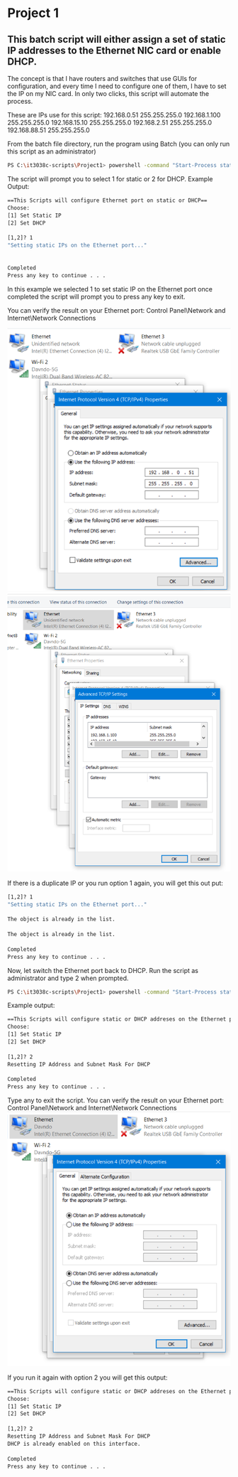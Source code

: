 # Project 1

## This batch script will either assign a set of static IP addresses to the Ethernet NIC card or enable DHCP.

The concept is that I have routers and switches that use GUIs for configuration, and every time I need to configure one of them, I have to set the IP on my NIC card. In only two clicks, this script will automate the process.

These are IPs use for this script: 
192.168.0.51 255.255.255.0
192.168.1.100 255.255.255.0
192.168.15.10 255.255.255.0
192.168.2.51 255.255.255.0
192.168.88.51 255.255.255.0


From the batch file directory, run the program using Batch (you can only run this script as an administrator)

```bash
PS C:\it3038c-scripts\Project1> powershell -command "Start-Process staticdhcp.bat -Verb runas" 
```
The script will prompt you to select 1 for static or 2 for DHCP.
Example Output: 
```bash
==This Scripts will configure Ethernet port on static or DHCP==
Choose:
[1] Set Static IP
[2] Set DHCP

[1,2]? 1
"Setting static IPs on the Ethernet port..."


Completed
Press any key to continue . . .

```
In this example we selected 1 to set static IP on the Ethernet port once completed the script will prompt you to press any key to exit.

You can verify the result on your Ethernet port: Control Panel\Network and Internet\Network Connections

![](/Project1/2021-09-30-12-41-10.png)
![](/Project1/2021-09-30-12-27-49.png)

If there is a duplicate IP or you run option 1 again, you will get this out put:
```bash
[1,2]? 1
"Setting static IPs on the Ethernet port..."

The object is already in the list.

The object is already in the list.

Completed
Press any key to continue . . .
```

Now, let switch the Ethernet port back to DHCP. Run the script as administrator and type 2 when prompted.
```bash
PS C:\it3038c-scripts\Project1> powershell -command "Start-Process staticdhcp.bat -Verb runas" 
```
Example output: 

```bash
==This Scripts will configure static or DHCP addreses on the Ethernet port==
Choose:
[1] Set Static IP
[2] Set DHCP

[1,2]? 2
Resetting IP Address and Subnet Mask For DHCP

Completed
Press any key to continue . . .

```
Type any to exit the script. You can verify the result on your Ethernet port: Control Panel\Network and Internet\Network Connections
![](/Project1/2021-09-30-12-43-41.png)

If you run it again with option 2 you will get this output:

```bash
==This Scripts will configure static or DHCP addreses on the Ethernet port==
Choose:
[1] Set Static IP
[2] Set DHCP

[1,2]? 2
Resetting IP Address and Subnet Mask For DHCP
DHCP is already enabled on this interface.

Completed
Press any key to continue . . .
```


